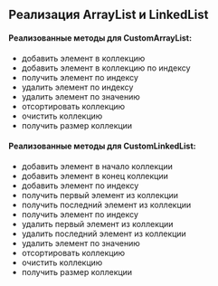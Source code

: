 ## Реализация ArrayList и LinkedList

#### Реализованные методы для CustomArrayList:
- добавить элемент в коллекцию
- добавить элемент в коллекцию по индексу
- получить элемент по индексу
- удалить элемент по индексу
- удалить элемент по значению
- отсортировать коллекцию
- очистить коллекцию
- получить размер коллекции


#### Реализованные методы для CustomLinkedList:
- добавить элемент в начало коллекции
- добавить элемент в конец коллекции
- добавить элемент по индексу
- получить первый элемент из коллекции
- получить последний элемент из коллекции
- получить элемент по индексу
- удалить первый элемент из коллекции
- удалить последний элемент из коллекции
- удалить элемент по значению
- отсортировать коллекцию
- очистить коллекцию
- получить размер коллекции
